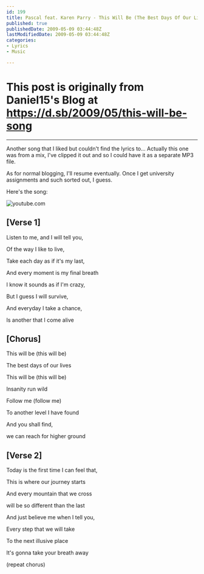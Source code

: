 ```yaml
---
id: 199
title: Pascal feat. Karen Parry - This Will Be (The Best Days Of Our Lives)
published: true
publishedDate: 2009-05-09 03:44:48Z
lastModifiedDate: 2009-05-09 03:44:48Z
categories:
- Lyrics
- Music

---
```


# This post is originally from Daniel15's Blog at https://d.sb/2009/05/this-will-be-song

---

Another song that I liked but couldn't find the lyrics to... Actually this one was from a mix, I've clipped it out and so I could have it as a separate MP3 file.

As for normal blogging, I'll resume eventually. Once I get university assignments and such sorted out, I guess.

Here's the song:  

![youtube.com](http://www.youtube.com/v/HXx9uVGPWCg?fs=1&hl=en_US)

## [Verse 1]
Listen to me, and I will tell you,  

Of the way I like to live,  

Take each day as if it's my last,  

And every moment is my final breath  

I know it sounds as if I'm crazy,  

But I guess I will survive,  

And everyday I take a chance,  

Is another that I come alive

<!--more-->

## [Chorus]
This will be (this will be)  

The best days of our lives  

This will be (this will be)  

Insanity run wild  

Follow me (follow me)  

To another level I have found  

And you shall find,  

we can reach for higher ground

## [Verse 2]
Today is the first time I can feel that,  

This is where our journey starts  

And every mountain that we cross  

will be so different than the last  

And just believe me when I tell you,  

Every step that we will take  

To the next illusive place  

It's gonna take your breath away

(repeat chorus)

